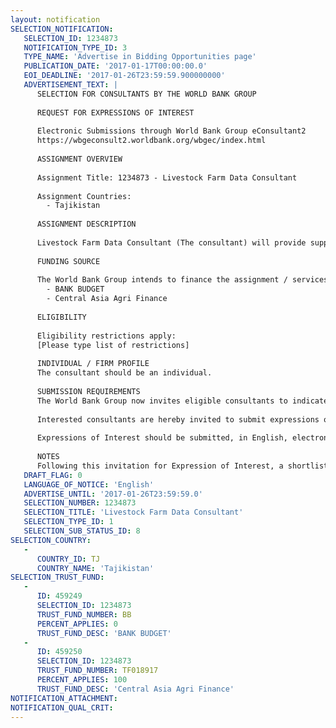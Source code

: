 ```yaml
---
layout: notification
SELECTION_NOTIFICATION: 
   SELECTION_ID: 1234873
   NOTIFICATION_TYPE_ID: 3
   TYPE_NAME: 'Advertise in Bidding Opportunities page'
   PUBLICATION_DATE: '2017-01-17T00:00:00.0'
   EOI_DEADLINE: '2017-01-26T23:59:59.900000000'
   ADVERTISEMENT_TEXT: |
      SELECTION FOR CONSULTANTS BY THE WORLD BANK GROUP
      
      REQUEST FOR EXPRESSIONS OF INTEREST
      
      Electronic Submissions through World Bank Group eConsultant2
      https://wbgeconsult2.worldbank.org/wbgec/index.html
      
      ASSIGNMENT OVERVIEW
      
      Assignment Title: 1234873 - Livestock Farm Data Consultant
      
      Assignment Countries:
        - Tajikistan
      
      ASSIGNMENT DESCRIPTION
      
      Livestock Farm Data Consultant (The consultant) will provide support to the project team in collection of data from project clients livestock farms and inputting data into a dedicated farm monitoring tools and forms (excel based farm dashboard), used in the evaluation and decision making processes within the farms in Tajikistan.
      
      FUNDING SOURCE
      
      The World Bank Group intends to finance the assignment / services described below under the following:
        - BANK BUDGET
        - Central Asia Agri Finance
      
      ELIGIBILITY
      
      Eligibility restrictions apply:
      [Please type list of restrictions]
      
      INDIVIDUAL / FIRM PROFILE
      The consultant should be an individual. 
      
      SUBMISSION REQUIREMENTS
      The World Bank Group now invites eligible consultants to indicate their interest in providing the services.  Interested consultants must provide information indicating that they are qualified to perform the services (brochures, description of similar assignments, experience in similar conditions, availability of appropriate skills among staff, etc.).  Please note that the total size of all attachments should be less than 5MB.  
      
      Interested consultants are hereby invited to submit expressions of interest.
      
      Expressions of Interest should be submitted, in English, electronically through World Bank Group eConsultant2 (https://wbgeconsult2.worldbank.org/wbgec/index.html)
      
      NOTES
      Following this invitation for Expression of Interest, a shortlist of qualified firms will be formally invited to submit proposals.  Shortlisting and selection will be subject to the availability of funding.
   DRAFT_FLAG: 0
   LANGUAGE_OF_NOTICE: 'English'
   ADVERTISE_UNTIL: '2017-01-26T23:59:59.0'
   SELECTION_NUMBER: 1234873
   SELECTION_TITLE: 'Livestock Farm Data Consultant'
   SELECTION_TYPE_ID: 1
   SELECTION_SUB_STATUS_ID: 8
SELECTION_COUNTRY: 
   - 
      COUNTRY_ID: TJ
      COUNTRY_NAME: 'Tajikistan'
SELECTION_TRUST_FUND: 
   - 
      ID: 459249
      SELECTION_ID: 1234873
      TRUST_FUND_NUMBER: BB
      PERCENT_APPLIES: 0
      TRUST_FUND_DESC: 'BANK BUDGET'
   - 
      ID: 459250
      SELECTION_ID: 1234873
      TRUST_FUND_NUMBER: TF018917
      PERCENT_APPLIES: 100
      TRUST_FUND_DESC: 'Central Asia Agri Finance'
NOTIFICATION_ATTACHMENT: 
NOTIFICATION_QUAL_CRIT: 
---
```

